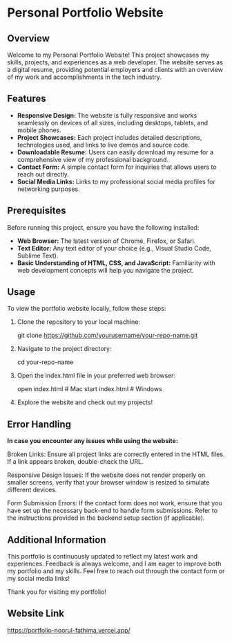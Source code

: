 # Personal Portfolio Website

## Overview

Welcome to my Personal Portfolio Website! This project showcases my skills, projects, and experiences as a web developer. The website serves as a digital resume, providing potential employers and clients with an overview of my work and accomplishments in the tech industry.

## Features

- **Responsive Design:** The website is fully responsive and works seamlessly on devices of all sizes, including desktops, tablets, and mobile phones.
- **Project Showcases:** Each project includes detailed descriptions, technologies used, and links to live demos and source code.
- **Downloadable Resume:** Users can easily download my resume for a comprehensive view of my professional background.
- **Contact Form:** A simple contact form for inquiries that allows users to reach out directly.
- **Social Media Links:** Links to my professional social media profiles for networking purposes.

## Prerequisites

Before running this project, ensure you have the following installed:
- **Web Browser:** The latest version of Chrome, Firefox, or Safari.
- **Text Editor:** Any text editor of your choice (e.g., Visual Studio Code, Sublime Text).
- **Basic Understanding of HTML, CSS, and JavaScript:** Familiarity with web development concepts will help you navigate the project.

## Usage

To view the portfolio website locally, follow these steps:
1. Clone the repository to your local machine:
   
   git clone https://github.com/yourusername/your-repo-name.git

1. Navigate to the project directory:

   cd your-repo-name

2. Open the index.html file in your preferred web browser:

   open index.html # Mac
   start index.html # Windows

3. Explore the website and check out my projects!

## Error Handling

**In case you encounter any issues while using the website:**

Broken Links: Ensure all project links are correctly entered in the HTML files. If a link appears broken, double-check the URL.

Responsive Design Issues: If the website does not render properly on smaller screens, verify that your browser window is resized to simulate different devices.

Form Submission Errors: If the contact form does not work, ensure that you have set up the necessary back-end to handle form submissions. Refer to the instructions provided in the backend setup section (if applicable). 

## Additional Information

This portfolio is continuously updated to reflect my latest work and experiences. Feedback is always welcome, and I am eager to improve both my portfolio and my skills. Feel free to reach out through the contact form or my social media links!

Thank you for visiting my portfolio!

## Website Link

https://portfolio-noorul-fathima.vercel.app/
